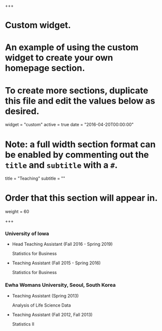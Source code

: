 +++
# Custom widget.
# An example of using the custom widget to create your own homepage section.
# To create more sections, duplicate this file and edit the values below as desired.
widget = "custom"
active = true
date = "2016-04-20T00:00:00"

# Note: a full width section format can be enabled by commenting out the `title` and `subtitle` with a `#`.
title = "Teaching"
subtitle = ""

# Order that this section will appear in.
weight = 60

+++

### University of Iowa

- Head Teaching Assistant (Fall 2016 - Spring 2019)
  
  Statistics for Business

- Teaching Assistant (Fall 2015 - Spring 2016)

    Statistics for Business


### Ewha Womans University, Seoul, South Korea

- Teaching Assistant (Spring 2013)

     Analysis of Life Science Data

- Teaching Assistant (Fall 2012, Fall 2013)

     Statistics II

